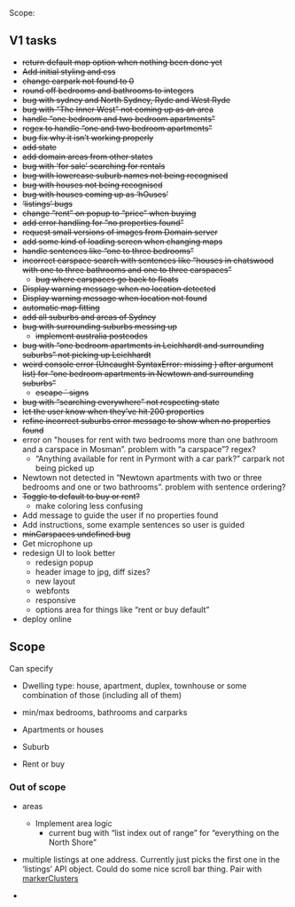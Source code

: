 Scope: 

## V1 tasks 

- ~~return default map option when nothing been done yet~~
- ~~Add initial styling and css~~ 
- ~~change carpark not found to 0~~
- ~~round off bedrooms and bathrooms to integers~~
- ~~bug with sydney and North Sydney, Ryde and West Ryde~~
- ~~bug with “The Inner West” not coming up as an area~~ 
- ~~handle “one bedroom and two bedroom apartments”~~
- ~~regex to handle “one and two bedroom apartments”~~ 
- ~~bug fix why it isn’t working properly~~ 
- ~~add state~~ 
- ~~add domain areas from other states~~
- ~~bug with ‘for sale’ searching for rentals~~
- ~~bug with lowercase suburb names not being recognised~~
- ~~bug with houses not being recognised~~
- ~~bug with houses coming up as ‘hOuses’~~
- ~~‘listings’ bugs~~
- ~~change “rent” on popup to “price” when buying~~
- ~~add error handling for “no properties found”~~
- ~~request small versions of images from Domain server~~ 
- ~~add some kind of loading screen when changing maps~~
- ~~handle sentences like “one to three bedrooms”~~
- ~~incorrect carspace search with sentences like “houses in chatswood with one to three bathrooms and one to three carspaces”~~
  - ~~bug where carspaces go back to floats~~
- ~~Display warning message when no location detected~~
- ~~Display warning message when location not found~~
- ~~automatic map fitting~~ 
- ~~add all suburbs and areas of Sydney~~
- ~~bug with surrounding suburbs messing up~~
  - ~~implement australia postcodes~~
- ~~bug with “one bedroom apartments in Leichhardt and surrounding suburbs” not picking up Leichhardt~~
- ~~weird console error (Uncaught SyntaxError: missing ) after argument list) for “one bedroom apartments in Newtown and surrounding suburbs”~~
  - ~~escape \` signs~~
- ~~bug with “searching everywhere” not respecting state~~
- ~~let the user know when they’ve hit 200 properties~~
- ~~refine incorrect suburbs error message to show when no properties found~~  
- error on "houses for rent with two bedrooms more than one bathroom and a carspace in Mosman”. problem with “a carspace”? regex?
  - “Anything available for rent in Pyrmont with a car park?” carpark not being picked up 
- Newtown not detected in “Newtown apartments with two or three bedrooms and one or two bathrooms”. problem with sentence ordering?
- ~~Toggle to default to buy or rent?~~
  - make coloring less confusing 
- Add message to guide the user if no properties found
- Add instructions, some example sentences so user is guided
- ~~minCarspaces undefined bug~~ 
- Get microphone up
- redesign UI to look better 
  - redesign popup 
  - header image to jpg, diff sizes?
  - new layout 
  - webfonts
  - responsive
  - options area for things like “rent or buy default”
- deploy online



## Scope

Can specify 

- Dwelling type: house, apartment, duplex, townhouse or some combination of those (including all of them)
- min/max bedrooms, bathrooms and carparks

- Apartments or houses
- Suburb
- Rent or buy 





### Out of scope



* areas 
  * Implement area logic
    - current bug with “list index out of range” for “everything on the North Shore”

* multiple listings at one address. Currently just picks the first one in the ‘listings’ API object. Could do some nice scroll bar thing. Pair with [markerClusters](https://medium.com/@bobhaffner/folium-markerclusters-and-fastmarkerclusters-1e03b01cb7b1)
* 

